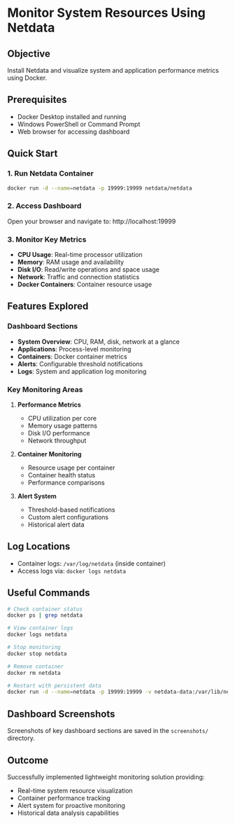 # Monitor System Resources Using Netdata

## Objective
Install Netdata and visualize system and application performance metrics using Docker.

## Prerequisites
- Docker Desktop installed and running
- Windows PowerShell or Command Prompt
- Web browser for accessing dashboard

## Quick Start

### 1. Run Netdata Container
```bash
docker run -d --name=netdata -p 19999:19999 netdata/netdata
```

### 2. Access Dashboard
Open your browser and navigate to: http://localhost:19999

### 3. Monitor Key Metrics
- **CPU Usage**: Real-time processor utilization
- **Memory**: RAM usage and availability
- **Disk I/O**: Read/write operations and space usage
- **Network**: Traffic and connection statistics
- **Docker Containers**: Container resource usage

## Features Explored

### Dashboard Sections
- **System Overview**: CPU, RAM, disk, network at a glance
- **Applications**: Process-level monitoring
- **Containers**: Docker container metrics
- **Alerts**: Configurable threshold notifications
- **Logs**: System and application log monitoring

### Key Monitoring Areas
1. **Performance Metrics**
   - CPU utilization per core
   - Memory usage patterns
   - Disk I/O performance
   - Network throughput

2. **Container Monitoring**
   - Resource usage per container
   - Container health status
   - Performance comparisons

3. **Alert System**
   - Threshold-based notifications
   - Custom alert configurations
   - Historical alert data

## Log Locations
- Container logs: `/var/log/netdata` (inside container)
- Access logs via: `docker logs netdata`

## Useful Commands
```bash
# Check container status
docker ps | grep netdata

# View container logs
docker logs netdata

# Stop monitoring
docker stop netdata

# Remove container
docker rm netdata

# Restart with persistent data
docker run -d --name=netdata -p 19999:19999 -v netdata-data:/var/lib/netdata netdata/netdata
```

## Dashboard Screenshots
Screenshots of key dashboard sections are saved in the `screenshots/` directory.

## Outcome
Successfully implemented lightweight monitoring solution providing:
- Real-time system resource visualization
- Container performance tracking
- Alert system for proactive monitoring
- Historical data analysis capabilities
